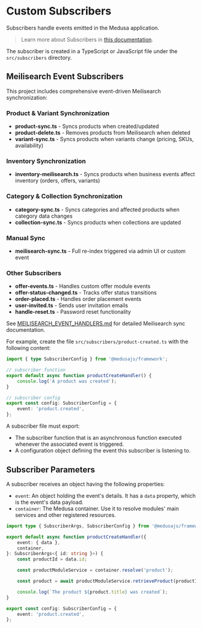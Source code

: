 # Custom Subscribers

Subscribers handle events emitted in the Medusa application.

> Learn more about Subscribers in [this documentation](https://docs.medusajs.com/learn/fundamentals/events-and-subscribers).

The subscriber is created in a TypeScript or JavaScript file under the `src/subscribers` directory.

## Meilisearch Event Subscribers

This project includes comprehensive event-driven Meilisearch synchronization:

### Product & Variant Synchronization

- **product-sync.ts** - Syncs products when created/updated
- **product-delete.ts** - Removes products from Meilisearch when deleted
- **variant-sync.ts** - Syncs products when variants change (pricing, SKUs, availability)

### Inventory Synchronization

- **inventory-meilisearch.ts** - Syncs products when business events affect inventory (orders, offers, variants)

### Category & Collection Synchronization

- **category-sync.ts** - Syncs categories and affected products when category data changes
- **collection-sync.ts** - Syncs products when collections are updated

### Manual Sync

- **meilisearch-sync.ts** - Full re-index triggered via admin UI or custom event

### Other Subscribers

- **offer-events.ts** - Handles custom offer module events
- **offer-status-changed.ts** - Tracks offer status transitions
- **order-placed.ts** - Handles order placement events
- **user-invited.ts** - Sends user invitation emails
- **handle-reset.ts** - Password reset functionality

See [MEILISEARCH_EVENT_HANDLERS.md](../../../change-docu/MEILISEARCH_EVENT_HANDLERS.md) for detailed Meilisearch sync documentation.

For example, create the file `src/subscribers/product-created.ts` with the following content:

```ts
import { type SubscriberConfig } from '@medusajs/framework';

// subscriber function
export default async function productCreateHandler() {
	console.log('A product was created');
}

// subscriber config
export const config: SubscriberConfig = {
	event: 'product.created',
};
```

A subscriber file must export:

- The subscriber function that is an asynchronous function executed whenever the associated event is triggered.
- A configuration object defining the event this subscriber is listening to.

## Subscriber Parameters

A subscriber receives an object having the following properties:

- `event`: An object holding the event's details. It has a `data` property, which is the event's data payload.
- `container`: The Medusa container. Use it to resolve modules' main services and other registered resources.

```ts
import type { SubscriberArgs, SubscriberConfig } from '@medusajs/framework';

export default async function productCreateHandler({
	event: { data },
	container,
}: SubscriberArgs<{ id: string }>) {
	const productId = data.id;

	const productModuleService = container.resolve('product');

	const product = await productModuleService.retrieveProduct(productId);

	console.log(`The product ${product.title} was created`);
}

export const config: SubscriberConfig = {
	event: 'product.created',
};
```
